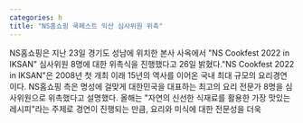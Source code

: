 ```yaml
---
categories: h
title: "NS홈쇼핑 쿡페스트 익산 심사위원 위촉"
---
```

NS홈쇼핑은 지난 23일 경기도 성남에 위치한 본사 사옥에서 "NS Cookfest 2022 in IKSAN" 심사위원 8명에 대한 위촉식을 진행했다고 26일 밝혔다."NS Cookfest 2022 in IKSAN"은 2008년 첫 개최 이래 15년의 역사를 이어온 국내 최대 규모의 요리경연이다. NS홈쇼핑 측은 명성에 걸맞게 대한민국을 대표하는 최고의 요리 전문가 8명을 심사위원으로 위촉했다고 설명했다. 올해는 "자연의 신선한 식재료를 활용한 가장 맛있는 레시피"라는 주제로 경연이 진행되는 만큼, 요리와 미식에 대한 전문성을 더욱